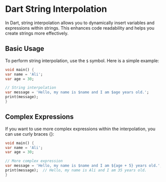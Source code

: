 # Dart String Interpolation

In Dart, string interpolation allows you to dynamically insert variables and expressions within strings. This enhances code readability and helps you create strings more effectively.

## Basic Usage

To perform string interpolation, use the `$` symbol. Here is a simple example:
 ```dart
 void main() {
 var name = 'Ali';
 var age = 30;

 // String interpolation
 var message = 'Hello, my name is $name and I am $age years old.';
 print(message);
}
```
## Complex Expressions
If you want to use more complex expressions within the interpolation, you can use curly braces {}:
   ```dart
  void main() {
  var name = 'Ali';
  var age = 30;

  // More complex expression
  var message = 'Hello, my name is $name and I am ${age + 5} years old.';
  print(message);  // Hello, my name is Ali and I am 35 years old.
}
```

